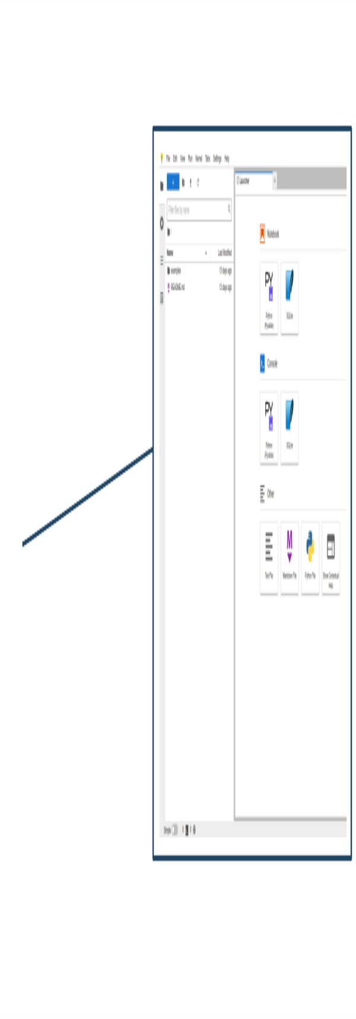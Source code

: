 ```yaml
---
title: PyNoon Week 1
---
```


### Welcome! Get ready for PyNoon:

<div style="font-size: 0.8em;">

<img src="img/jupyterlite-demo.png" style="position: absolute; right: 0px; top: 45px; height: 68%;">

* Connect to the WiFi (see whiteboard)
* Check you can access:
  * [pynoon.slack.com](https://pynoon.slack.com)
  * [pynoon.github.io/jupyterlite](https://pynoon.github.io/jupyterlite)
  * [futurecoder.io](https://futurecoder.io/)<br>(feel free to get started)
* If you need help, ask a neighbour or<br>a helper wearing a lanyard
* **Once everyone's ready, we'll kick off the course intro**

</div>

### <span class="left-heading">Tutorial Objectives</span>

<div style="text-align: left;">

1. Three ways to use Python:
   * Python console
   * Python scripts
   * Python notebooks
2. Basic maths
<!-- 3. Setting and using variables -->

</div>


### <span class="left-heading">Independent Work/Homework</span>

<div style="font-size: 0.8em;">

1. **Work through [futurecoder.io](https://futurecoder.io) sections**:
   1. The Shell
   2. String Basics
   3. Variables
2. **Exercise:** Write a notebook for a calculation:
   * E.g. Do a back-of-the-envelope calculation:
     * Sales/profit for a business
     * Floor area of your home or office
     * Number of weetbix NZ eats in a year
   * See the example in [pynoon.slack.com](https://pynoon.slack.com)
   * Name your notebook and variables well, and comment each part of
     the calculation
   * If you finish in class, explain your calculation to a
     neighbour

</div>
